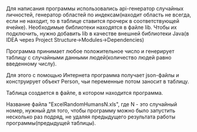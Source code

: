 Для написания программы использовались api-генератор случайных личностей, генератор областей по индексам(находит область не всегда, если не находит, то в таблице ставится прочерк в соответствующей ячейке).
Необходимые библиотеки находятся в файле lib. Чтобы их подключить, нужно добавить lib в качестве внешней библиотеки Java(в IDEA через Project Structure->Modules->Dependencies)

Программа принимает любое положительное число и генерирует таблицу с случайными данными людей(количество людей равно введенному числу).

Для этого с помощью Интернета программа получает json-файлы и конструирует объект Person, чьи переменные потом заносит в таблицу.

Таблица создается в файле, в котором находится программа.


Название файла "ExcelRandomHumansN.xls", где N - это случайный номер, 
нужный для того, чтобы программу можно было запустить несколько раз подряд,
не удаляя предыдущего результата работы программы(предыдущей таблицы).
